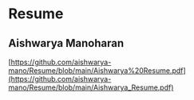 # Resume

## Aishwarya Manoharan
[https://github.com/aishwarya-mano/Resume/blob/main/Aishwarya%20Resume.pdf](https://github.com/aishwarya-mano/Resume/blob/main/Aishwarya_Resume.pdf)
